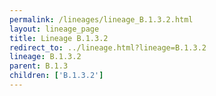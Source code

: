 ```yaml
---
permalink: /lineages/lineage_B.1.3.2.html
layout: lineage_page
title: Lineage B.1.3.2
redirect_to: ../lineage.html?lineage=B.1.3.2
lineage: B.1.3.2
parent: B.1.3
children: ['B.1.3.2']
---
```

